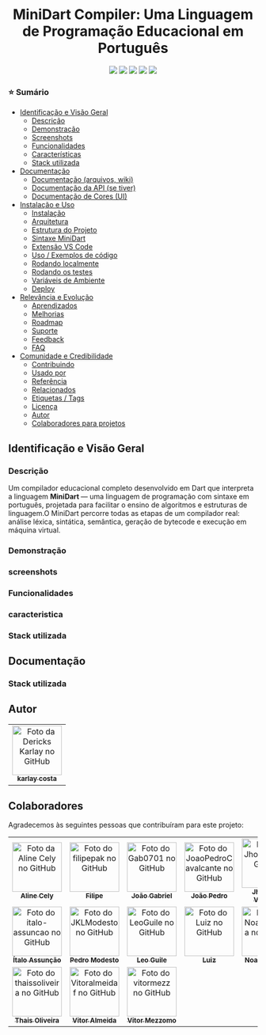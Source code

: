 

<h1 align="center" id="topo">
  MiniDart Compiler: Uma Linguagem de Programação Educacional em Português
</h1>

<p align="center">
  <img src="https://img.shields.io/static/v1?label=linguagem&message=Dart&color=blue&style=for-the-badge&logo=dart" />
  <img src="https://img.shields.io/static/v1?label=versao&message=1.6.0&color=brightgreen&style=for-the-badge" />
  <img src="https://img.shields.io/static/v1?label=licenca&message=MIT&color=green&style=for-the-badge" />
  <img src="https://img.shields.io/static/v1?label=status&message=estavel&color=success&style=for-the-badge" />
  <img src="https://img.shields.io/static/v1?label=educacional&message=compiladores&color=purple&style=for-the-badge" />
</p>

<!-- Sumário -->
<h3>⭐ Sumário</h3>
<ul>
  <!-- Identificação e Visão Geral -->
  <li>
    <a href="#identificacao-e-visao-geral">Identificação e Visão Geral</a>
    <ul>
      <li><a href="#titulo-e-descricao">Descrição</a></li>
      <li><a href="#demonstracao">Demonstração</a></li>
      <li><a href="#screenshots">Screenshots</a></li>
      <li><a href="#funcionalidades">Funcionalidades</a></li>
      <li><a href="#caracteristica"> Características</a></li>
      <li><a href="#stack-utilizada">Stack utilizada</a></li>
    </ul>
  </li>

  <!-- Documentação -->
  <li>
    <a href="#documentacao">Documentação</a>
    <ul>
      <li><a href="#documentacao-arquivos-wiki">Documentação (arquivos, wiki)</a></li>
      <li><a href="#documentacao-da-api">Documentação da API (se tiver)</a></li>
      <li><a href="#documentacao-de-cores-ui">Documentação de Cores (UI)</a></li>
    </ul>
  </li>

  <!-- Instalação e Uso -->
  <li>
    <a href="#instalacao-e-uso">Instalação e Uso</a>
    <ul>
      <li><a href="#instalacao">Instalação</a></li>
      <li><a href="#Arquitetura"> Arquitetura</a></li>
       <li><a href="#Estrutura-do-Projeto"> Estrutura do Projeto</a></li>
       <li><a href="#-sintaxe-minidart"> Sintaxe MiniDart</a></li>        
      <li><a href="#-extensão-vs-code"> Extensão VS Code</a></li>
      <li><a href="#uso-exemplos-de-codigo">Uso / Exemplos de código</a></li>
       <li><a href="#rodando-localmente">Rodando localmente</a></li>
      <li><a href="#rodando-os-testes">Rodando os testes</a></li>
      <li><a href="#variaveis-de-ambiente">Variáveis de Ambiente </a></li>
      <li><a href="#deploy">Deploy</a></li>
    </ul>
  </li>

  <!-- Relevância e Evolução -->
  <li>
    <a href="#relevancia-e-evolucao">Relevância e Evolução</a>
    <ul>
      <li><a href="#aprendizados">Aprendizados</a></li>
      <li><a href="#melhorias">Melhorias</a></li>
      <li><a href="#roadmap">Roadmap</a></li>
      <li><a href="#suporte">Suporte</a></li>
      <li><a href="#feedback">Feedback</a></li>
      <li><a href="#faq">FAQ</a></li>
    </ul>
  </li>

  <!-- Comunidade e Credibilidade -->
  <li>
    <a href="#comunidade-e-credibilidade">Comunidade e Credibilidade</a>
    <ul>
      <li><a href="#contribuindo">Contribuindo</a></li>
      <li><a href="#usado-por">Usado por</a></li>
      <li><a href="#referencia">Referência</a></li>
      <li><a href="#relacionados">Relacionados</a></li>
      <li><a href="#etiquetas-tags">Etiquetas / Tags</a></li>
      <li><a href="#licenca">Licença</a></li>
      <li><a href="#autor">Autor</a></li>
      <li><a href="#colaboradores">Colaboradores para projetos</a></li>
    </ul>
  </li>
</ul>

<h2 id="identificacao-e-visao-geral">Identificação e Visão Geral</h2>

<h3 id="titulo-e-descricao">Descrição</h3>
<p>
  Um compilador educacional completo desenvolvido em Dart que interpreta a linguagem  <b> MiniDart </b>  — uma linguagem de programação com sintaxe em português, projetada para facilitar o ensino de algoritmos e estruturas de linguagem.O MiniDart percorre todas as etapas de um compilador real: análise léxica, sintática, semântica, geração de bytecode e execução em máquina virtual.
</p>


<h3 id="demonstracao">Demonstração</h3>
<p></p>

<h3 id="screenshots">screenshots</h3>
<p></p>

<h3 id="funcionalidades">Funcionalidades</h3>
<p></p>

<h3 id="caracteristica">caracteristica</h3>
<p></p>

<h3 id="stack-utilizada">Stack utilizada</h3>
<p></p>

 <h2 id="Documentacao">Documentação</h2>
 
<h3 id="documentacao-arquivos-wiki">Stack utilizada</h3>
<p></p>


 <h2 id="autor">Autor</h2>
 
<table>
  <tr>
    <td align="center">
      <a href="https://github.com/karlaycosta" title="Aline Cely">
        <img src="https://github.com/karlaycosta.png" width="100px" alt="Foto da Dericks Karlay no GitHub" /><br />
        <sub><b>karlay costa</b></sub>
      </a>
    </td>
</table>

<h2 id="colaboradores">Colaboradores</h2>
<p>Agradecemos às seguintes pessoas que contribuíram para este projeto:</p>

<table>
  <tr>
    <td align="center">
      <a href="https://github.com/AlineCely" title="Aline Cely">
        <img src="https://github.com/AlineCely.png" width="100px" alt="Foto da Aline Cely no GitHub" /><br />
        <sub><b>Aline Cely</b></sub>
      </a>
    </td>
    <td align="center">
      <a href="https://github.com/filipepak" title="Filipe">
        <img src="https://github.com/filipepak.png" width="100px" alt="Foto do filipepak no GitHub" /><br />
        <sub><b>Filipe</b></sub>
      </a>
    </td>
    <td align="center">
      <a href="https://github.com/Gab0701" title="João Gabriel">
        <img src="https://github.com/Gab0701.png" width="100px" alt="Foto do Gab0701 no GitHub" /><br />
        <sub><b>João Gabriel</b></sub>
      </a>
    </td>
    <td align="center">
      <a href="https://github.com/JoaoPedroCavalcante" title="João Pedro">
        <img src="https://github.com/JoaoPedroCavalcante.png" width="100px" alt="Foto do JoaoPedroCavalcante no GitHub" /><br />
        <sub><b>João Pedro</b></sub>
      </a>
    </td>
    <td align="center">
      <a href="https://github.com/Jhonefer" title="Jhonefer Vinicius">
        <img src="https://github.com/jhony996358.png" width="100px" alt="Foto do Jhonefer no GitHub" /><br />
        <sub><b>Jhonefer Vinicius</b></sub>
      </a>
    </td>
    <td align="center">
      <a href="https://github.com/Igormachado90" title="Igor Machado">
        <img src="https://github.com/Igormachado90.png" width="100px" alt="Foto do Igormachado90 no GitHub" /><br />
        <sub><b>Igor Machado</b></sub>
      </a>
    </td>
  </tr>
  <tr>
    <td align="center">
      <a href="https://github.com/italo-assuncao" title="Ítalo Assunção">
        <img src="https://github.com/italo-assuncao.png" width="100px" alt="Foto do italo-assuncao no GitHub" /><br />
        <sub><b>Ítalo Assunção</b></sub>
      </a>
    </td>
    <td align="center">
      <a href="https://github.com/JKLModesto" title="Pedro Modesto">
        <img src="https://github.com/JKLModesto.png" width="100px" alt="Foto do JKLModesto no GitHub" /><br />
        <sub><b>Pedro Modesto</b></sub>
      </a>
    </td>
    <td align="center">
      <a href="https://github.com/LeoGuile" title="Leo Guile">
        <img src="https://github.com/LeoGuile.png" width="100px" alt="Foto do LeoGuile no GitHub" /><br />
        <sub><b>Leo Guile</b></sub>
      </a>
    </td>
    <td align="center">
      <a href="https://github.com/Luitinho147" title="Luiz">
        <img src="https://github.com/Luitinho147.png" width="100px" alt="Foto do Luiz no GitHub" /><br />
        <sub><b>Luiz</b></sub>
      </a>
    </td>
    <td align="center">
      <a href="https://github.com/NoanMoreira" title="Noan Moreira">
        <img src="https://github.com/NoanMoreira.png" width="100px" alt="Foto do NoanMoreira no GitHub" /><br />
        <sub><b>Noan Moreira</b></sub>
      </a>
    </td>
    <td align="center">
      <a href="https://github.com/StellaKarolinaNunes" title="Stella Karolina">
        <img src="https://github.com/StellaKarolinaNunes.png" width="100px" alt="Foto do StellaKarolinaNunes no GitHub" /><br />
        <sub><b>Stella Karolina</b></sub>
      </a>
    </td>
  </tr>
  <tr>
    <td align="center">
      <a href="https://github.com/thaissoliveira" title="Thais Oliveira">
        <img src="https://github.com/thaissoliveira.png" width="100px" alt="Foto do thaissoliveira no GitHub" /><br />
        <sub><b>Thais Oliveira</b></sub>
      </a>
    </td>
    <td align="center">
      <a href="https://github.com/Vitoralmeidaf" title="Vitor Almeida">
        <img src="https://github.com/Vitoralmeidaf.png" width="100px" alt="Foto do Vitoralmeidaf no GitHub" /><br />
        <sub><b>Vitor Almeida</b></sub>
      </a>
    </td>
    <td align="center">
      <a href="https://github.com/vitormezz" title="Vitor Mezzomo">
        <img src="https://github.com/vitormezz.png" width="100px" alt="Foto do vitormezz no GitHub" /><br />
        <sub><b>Vitor Mezzomo</b></sub>
      </a>
    </td>
    <td colspan="3"></td>
  </tr>
</table>

